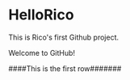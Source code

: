 # HelloRico
This is Rico's first Github project.

Welcome to GitHub!

####This is the first row#######
